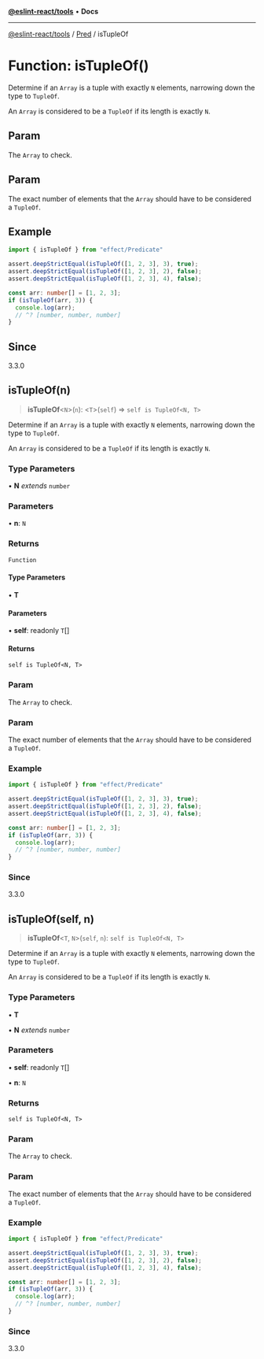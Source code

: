 [**@eslint-react/tools**](../../../README.md) • **Docs**

***

[@eslint-react/tools](../../../README.md) / [Pred](../README.md) / isTupleOf

# Function: isTupleOf()

Determine if an `Array` is a tuple with exactly `N` elements, narrowing down the type to `TupleOf`.

An `Array` is considered to be a `TupleOf` if its length is exactly `N`.

## Param

The `Array` to check.

## Param

The exact number of elements that the `Array` should have to be considered a `TupleOf`.

## Example

```ts
import { isTupleOf } from "effect/Predicate"

assert.deepStrictEqual(isTupleOf([1, 2, 3], 3), true);
assert.deepStrictEqual(isTupleOf([1, 2, 3], 2), false);
assert.deepStrictEqual(isTupleOf([1, 2, 3], 4), false);

const arr: number[] = [1, 2, 3];
if (isTupleOf(arr, 3)) {
  console.log(arr);
  // ^? [number, number, number]
}
```

## Since

3.3.0

## isTupleOf(n)

> **isTupleOf**\<`N`\>(`n`): \<`T`\>(`self`) => `self is TupleOf<N, T>`

Determine if an `Array` is a tuple with exactly `N` elements, narrowing down the type to `TupleOf`.

An `Array` is considered to be a `TupleOf` if its length is exactly `N`.

### Type Parameters

• **N** *extends* `number`

### Parameters

• **n**: `N`

### Returns

`Function`

#### Type Parameters

• **T**

#### Parameters

• **self**: readonly `T`[]

#### Returns

`self is TupleOf<N, T>`

### Param

The `Array` to check.

### Param

The exact number of elements that the `Array` should have to be considered a `TupleOf`.

### Example

```ts
import { isTupleOf } from "effect/Predicate"

assert.deepStrictEqual(isTupleOf([1, 2, 3], 3), true);
assert.deepStrictEqual(isTupleOf([1, 2, 3], 2), false);
assert.deepStrictEqual(isTupleOf([1, 2, 3], 4), false);

const arr: number[] = [1, 2, 3];
if (isTupleOf(arr, 3)) {
  console.log(arr);
  // ^? [number, number, number]
}
```

### Since

3.3.0

## isTupleOf(self, n)

> **isTupleOf**\<`T`, `N`\>(`self`, `n`): `self is TupleOf<N, T>`

Determine if an `Array` is a tuple with exactly `N` elements, narrowing down the type to `TupleOf`.

An `Array` is considered to be a `TupleOf` if its length is exactly `N`.

### Type Parameters

• **T**

• **N** *extends* `number`

### Parameters

• **self**: readonly `T`[]

• **n**: `N`

### Returns

`self is TupleOf<N, T>`

### Param

The `Array` to check.

### Param

The exact number of elements that the `Array` should have to be considered a `TupleOf`.

### Example

```ts
import { isTupleOf } from "effect/Predicate"

assert.deepStrictEqual(isTupleOf([1, 2, 3], 3), true);
assert.deepStrictEqual(isTupleOf([1, 2, 3], 2), false);
assert.deepStrictEqual(isTupleOf([1, 2, 3], 4), false);

const arr: number[] = [1, 2, 3];
if (isTupleOf(arr, 3)) {
  console.log(arr);
  // ^? [number, number, number]
}
```

### Since

3.3.0
